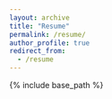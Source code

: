 ```yaml
---
layout: archive
title: "Resume"
permalink: /resume/
author_profile: true
redirect_from:
  - /resume
---
```


{% include base_path %}
